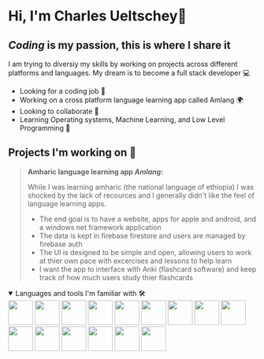 # Hi, I'm Charles Ueltschey👋

## *Coding* is my passion, this is where I share it

I am trying to diversiy my skills by working on projects across different platforms and languages.
My dream is to become a full stack developer 💻

* Looking for a coding job 🔭
* Working on a cross platform language learning app called Amlang 🌍
* Looking to collaborate 🤝
* Learning Operating systems, Machine Learning, and Low Level Programming 🌱

## Projects I'm working on 💪
> **Amharic language learning app _Amlang_:**
> 
> While I was learning amharic (the national language of ethiopia) I was shocked by the lack of recources
> and I generally didn't like the feel of language learning apps.
> 
> * The end goal is to have a website, apps for apple and android, and a windows net framework application
> * The data is kept in firebase firestore and users are managed by firebase auth
> * The UI is designed to be simple and open, allowing users to work at thier own pace with excercises and lessons to help learn
> * I want the app to interface with Anki (flashcard software) and keep track of how much users study thier flashcards

<details open>
  <summary>Languages and tools I'm familiar with 🛠️</summary>
 <img src="https://github.com/cueltschey/cueltschey/assets/68715119/210578cc-8185-4e98-959f-b76ee47a34c9" width="50" height="50">
 <img src="https://github.com/cueltschey/cueltschey/assets/68715119/1ea54679-a22f-4562-86c0-088b0e5ffc0c width="50" height="50">
 <img src="https://github.com/cueltschey/cueltschey/assets/68715119/dab66d02-6c07-494c-9e92-c94dde2ed5c1" width="50" height="50">
 <img src="https://github.com/cueltschey/cueltschey/assets/68715119/a296e028-8f86-4f2d-8494-e94329610732" width="50" height="50">
 <img src="https://github.com/cueltschey/cueltschey/assets/68715119/b8a67e30-8463-4a1e-b09e-22e5b246a955" width="50" height="50">
 <img src="https://github.com/cueltschey/cueltschey/assets/68715119/aef6b352-244e-4832-9e62-6cc327a89db9" width="50" height="50">
 <img src="https://github.com/cueltschey/cueltschey/assets/68715119/57a4be9b-1853-48fb-ac04-7b46367243ac" width="50" height="50">
 <img src="https://github.com/cueltschey/cueltschey/assets/68715119/31d558e2-eb25-41f7-bcb3-a7021fa8d598" width="50" height="50">
 <img src="https://github.com/cueltschey/cueltschey/assets/68715119/8cdc82de-8dbb-428c-a232-ec7fe593c22a" width="50" height="50">
 <img src="https://github.com/cueltschey/cueltschey/assets/68715119/9fca348c-cc3d-4571-b286-840be611b4ff" width="50" height="50">
 <img src="https://github.com/cueltschey/cueltschey/assets/68715119/9784ce14-8172-4c17-819e-5640a16f2a0a" width="50" height="50">
 <img src="https://github.com/cueltschey/cueltschey/assets/68715119/576ae365-007a-4386-a9dc-193c77235348" width="50" height="50">
 <img src="https://github.com/cueltschey/cueltschey/assets/68715119/5bb9e187-5420-439b-b1f2-4c3a97573678" width="50" height="50">
 <img src="https://github.com/cueltschey/cueltschey/assets/68715119/119c3ba5-1e6b-4896-b37e-519c0b061fb2" width="50" height="50">
 <img src="https://github.com/cueltschey/cueltschey/assets/68715119/39dc52bc-a328-4f59-829e-28871613d262" width="50" height="50">
</details>

